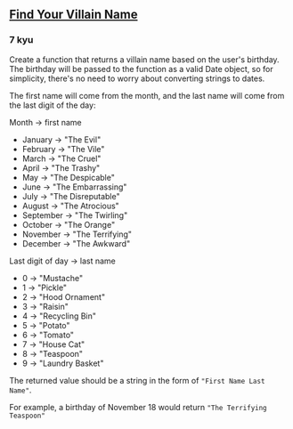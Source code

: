 <h2><a href=https://www.codewars.com/kata/536c00e21da4dc0a0700128b/train/java target="_blank">Find Your Villain Name</a></h2><h3>7 kyu</h3><p>Create a function that returns a villain name based on the user's birthday. The birthday will be passed to the function as a valid Date object, so for simplicity, there's no need to worry about converting strings to dates.</p><p>The first name will come from the month, and the last name will come from the last digit of the day:</p><p>Month -&gt; first name</p><ul><li>January -&gt; "The Evil"</li><li>February -&gt; "The Vile"</li><li>March -&gt; "The Cruel"</li><li>April -&gt; "The Trashy"</li><li>May -&gt; "The Despicable"</li><li>June -&gt; "The Embarrassing"</li><li>July -&gt; "The Disreputable"</li><li>August -&gt; "The Atrocious"</li><li>September -&gt; "The Twirling"</li><li>October -&gt; "The Orange"</li><li>November -&gt; "The Terrifying"</li><li>December -&gt; "The Awkward"</li></ul><p>Last digit of day -&gt; last name</p><ul><li>0 -&gt; "Mustache"</li><li>1 -&gt; "Pickle"</li><li>2 -&gt; "Hood Ornament"</li><li>3 -&gt; "Raisin"</li><li>4 -&gt; "Recycling Bin"</li><li>5 -&gt; "Potato"</li><li>6 -&gt; "Tomato"</li><li>7 -&gt; "House Cat"</li><li>8 -&gt; "Teaspoon"</li><li>9 -&gt; "Laundry Basket"</li></ul><p>The returned value should be a string in the form of <code>"First Name Last Name"</code>.</p><p>For example, a birthday of November 18 would return <code>"The Terrifying Teaspoon"</code></p>
